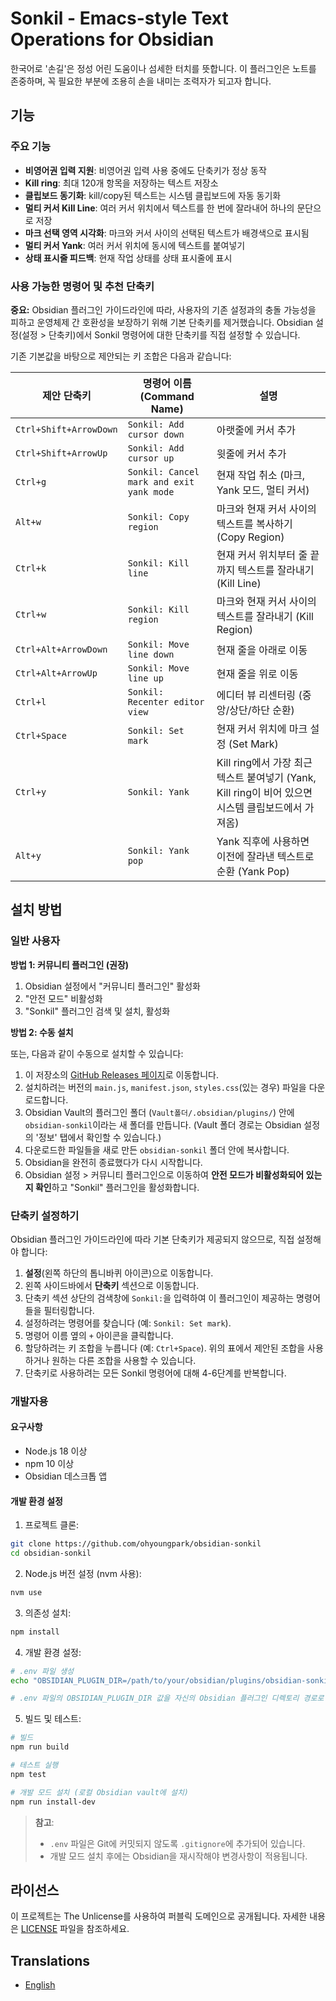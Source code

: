 # Sonkil - Emacs-style Text Operations for Obsidian

한국어로 '손길'은 정성 어린 도움이나 섬세한 터치를 뜻합니다.
이 플러그인은 노트를 존중하며, 꼭 필요한 부분에 조용히 손을 내미는 조력자가 되고자 합니다.

## 기능

### 주요 기능

- **비영어권 입력 지원**: 비영어권 입력 사용 중에도 단축키가 정상 동작
- **Kill ring**: 최대 120개 항목을 저장하는 텍스트 저장소
- **클립보드 동기화**: kill/copy된 텍스트는 시스템 클립보드에 자동 동기화
- **멀티 커서 Kill Line**: 여러 커서 위치에서 텍스트를 한 번에 잘라내어 하나의 문단으로 저장
- **마크 선택 영역 시각화**: 마크와 커서 사이의 선택된 텍스트가 배경색으로 표시됨
- **멀티 커서 Yank**: 여러 커서 위치에 동시에 텍스트를 붙여넣기
- **상태 표시줄 피드백**: 현재 작업 상태를 상태 표시줄에 표시

### 사용 가능한 명령어 및 추천 단축키

**중요:** Obsidian 플러그인 가이드라인에 따라, 사용자의 기존 설정과의 충돌 가능성을 피하고 운영체제 간 호환성을 보장하기 위해 기본 단축키를 제거했습니다. Obsidian 설정(설정 > 단축키)에서 Sonkil 명령어에 대한 단축키를 직접 설정할 수 있습니다.

기존 기본값을 바탕으로 제안되는 키 조합은 다음과 같습니다:

| 제안 단축키          | 명령어 이름 (Command Name)             | 설명                                                                                               |
| ---------------------- | -------------------------------------- | -------------------------------------------------------------------------------------------------- |
| `Ctrl+Shift+ArrowDown` | `Sonkil: Add cursor down`              | 아랫줄에 커서 추가                                                                               |
| `Ctrl+Shift+ArrowUp`   | `Sonkil: Add cursor up`                | 윗줄에 커서 추가                                                                                 |
| `Ctrl+g`               | `Sonkil: Cancel mark and exit yank mode` | 현재 작업 취소 (마크, Yank 모드, 멀티 커서)                                                        |
| `Alt+w`                | `Sonkil: Copy region`                  | 마크와 현재 커서 사이의 텍스트를 복사하기 (Copy Region)                                            |
| `Ctrl+k`               | `Sonkil: Kill line`                    | 현재 커서 위치부터 줄 끝까지 텍스트를 잘라내기 (Kill Line)                                         |
| `Ctrl+w`               | `Sonkil: Kill region`                  | 마크와 현재 커서 사이의 텍스트를 잘라내기 (Kill Region)                                            |
| `Ctrl+Alt+ArrowDown`   | `Sonkil: Move line down`               | 현재 줄을 아래로 이동                                                                            |
| `Ctrl+Alt+ArrowUp`     | `Sonkil: Move line up`                 | 현재 줄을 위로 이동                                                                              |
| `Ctrl+l`               | `Sonkil: Recenter editor view`         | 에디터 뷰 리센터링 (중앙/상단/하단 순환)                                                           |
| `Ctrl+Space`           | `Sonkil: Set mark`                     | 현재 커서 위치에 마크 설정 (Set Mark)                                                              |
| `Ctrl+y`               | `Sonkil: Yank`                         | Kill ring에서 가장 최근 텍스트 붙여넣기 (Yank, Kill ring이 비어 있으면 시스템 클립보드에서 가져옴) |
| `Alt+y`                | `Sonkil: Yank pop`                     | Yank 직후에 사용하면 이전에 잘라낸 텍스트로 순환 (Yank Pop)                                        |

## 설치 방법

### 일반 사용자

**방법 1: 커뮤니티 플러그인 (권장)**

1. Obsidian 설정에서 "커뮤니티 플러그인" 활성화
2. "안전 모드" 비활성화
3. "Sonkil" 플러그인 검색 및 설치, 활성화

**방법 2: 수동 설치**

또는, 다음과 같이 수동으로 설치할 수 있습니다:

1.  이 저장소의 [GitHub Releases 페이지](https://github.com/ohyoungpark/obsidian-sonkil/releases)로 이동합니다.
2.  설치하려는 버전의 `main.js`, `manifest.json`, `styles.css`(있는 경우) 파일을 다운로드합니다.
3.  Obsidian Vault의 플러그인 폴더 (`Vault폴더/.obsidian/plugins/`) 안에 `obsidian-sonkil`이라는 새 폴더를 만듭니다. (Vault 폴더 경로는 Obsidian 설정의 '정보' 탭에서 확인할 수 있습니다.)
4.  다운로드한 파일들을 새로 만든 `obsidian-sonkil` 폴더 안에 복사합니다.
5.  Obsidian을 완전히 종료했다가 다시 시작합니다.
6.  Obsidian 설정 > 커뮤니티 플러그인으로 이동하여 **안전 모드가 비활성화되어 있는지 확인**하고 "Sonkil" 플러그인을 활성화합니다.

### 단축키 설정하기

Obsidian 플러그인 가이드라인에 따라 기본 단축키가 제공되지 않으므로, 직접 설정해야 합니다:

1.  **설정**(왼쪽 하단의 톱니바퀴 아이콘)으로 이동합니다.
2.  왼쪽 사이드바에서 **단축키** 섹션으로 이동합니다.
3.  단축키 섹션 상단의 검색창에 `Sonkil:`을 입력하여 이 플러그인이 제공하는 명령어들을 필터링합니다.
4.  설정하려는 명령어를 찾습니다 (예: `Sonkil: Set mark`).
5.  명령어 이름 옆의 `+` 아이콘을 클릭합니다.
6.  할당하려는 키 조합을 누릅니다 (예: `Ctrl+Space`). 위의 표에서 제안된 조합을 사용하거나 원하는 다른 조합을 사용할 수 있습니다.
7.  단축키로 사용하려는 모든 Sonkil 명령어에 대해 4-6단계를 반복합니다.

### 개발자용

#### 요구사항

- Node.js 18 이상
- npm 10 이상
- Obsidian 데스크톱 앱

#### 개발 환경 설정

1. 프로젝트 클론:

```bash
git clone https://github.com/ohyoungpark/obsidian-sonkil
cd obsidian-sonkil
```

2. Node.js 버전 설정 (nvm 사용):

```bash
nvm use
```

3. 의존성 설치:

```bash
npm install
```

4. 개발 환경 설정:

```bash
# .env 파일 생성
echo "OBSIDIAN_PLUGIN_DIR=/path/to/your/obsidian/plugins/obsidian-sonkil" > .env

# .env 파일의 OBSIDIAN_PLUGIN_DIR 값을 자신의 Obsidian 플러그인 디렉토리 경로로 수정
```

5. 빌드 및 테스트:

```bash
# 빌드
npm run build

# 테스트 실행
npm test

# 개발 모드 설치 (로컬 Obsidian vault에 설치)
npm run install-dev
```

> **참고**:
>
> - `.env` 파일은 Git에 커밋되지 않도록 `.gitignore`에 추가되어 있습니다.
> - 개발 모드 설치 후에는 Obsidian을 재시작해야 변경사항이 적용됩니다.

## 라이선스

이 프로젝트는 The Unlicense를 사용하여 퍼블릭 도메인으로 공개됩니다. 자세한 내용은 [LICENSE](LICENSE) 파일을 참조하세요.

## Translations

- [English](README.md)
